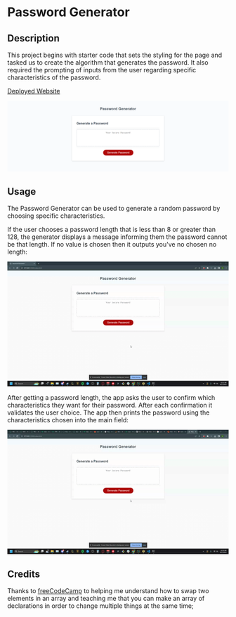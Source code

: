 # Password Generator

## Description
This project begins with starter code that sets the styling for the page and tasked us to create the algorithm that generates the password. It also required the prompting of inputs from the user regarding specific characteristics of the password. 

[Deployed Website](https://fenriragni.github.io/pwd-gen/)

![Website-Screenshot](./images/website-screenshot.png)

## Usage
The Password Generator can be used to generate a random password by choosing specific characteristics. <br>

If the user chooses a password length that is less than 8 or greater than 128, the generator displays a message informing them the password cannot be that length. If no value is chosen then it outputs you've no chosen no length:

![demo-length](./images/password-length.gif)

After getting a password length, the app asks the user to confirm which characteristics they want for their password. After each confirmation it validates the user choice. The app then prints the password using the characteristics chosen into the main field:

![demo-characteristics](./images/characteristics.gif)

## Credits

Thanks to [freeCodeCamp](https://www.freecodecamp.org/news/swap-two-array-elements-in-javascript/) to helping me understand how to swap two elements in an array and teaching me that you can make an array of declarations in order to change multiple things at the same time;